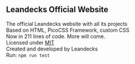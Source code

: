 ## Leandecks Official Website

The official Leandecks website with all its projects   
Based on HTML, PicoCSS Framework, custom CSS   
Now in 211 lines of code. More will come.   
Licensed under [MIT](LICENSE)   
Created and developed by Leandecks   
Run: `npm run test`